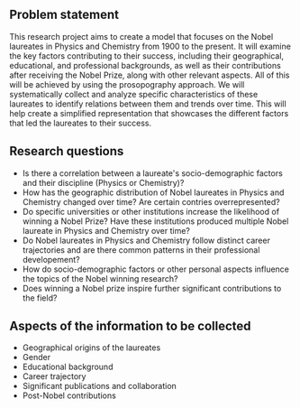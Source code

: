 ## Problem statement
This research project aims to create a model that focuses on the Nobel laureates in Physics and Chemistry from 1900 to the present. It will examine the key factors contributing to their success, including their geographical, educational, and professional backgrounds, as well as their contributions after receiving the Nobel Prize, along with other relevant aspects. All of this will be achieved by using the prosopography approach. We will systematically collect and analyze specific characteristics of these laureates to identify relations between them and trends over time. This will help create a simplified representation that showcases the different factors that led the laureates to their success.

## Research questions
* Is there a correlation between a laureate's socio-demographic factors and their discipline (Physics or Chemistry)?
* How has the geographic distribution of Nobel laureates in Physics and Chemistry changed over time? Are certain contries overrepresented?
* Do specific universities or other institutions increase the likelihood of winning a Nobel Prize? Have these institutions produced multiple Nobel laureate in Physics and Chemistry over time?
* Do Nobel laureates in Physics and Chemistry follow distinct career trajectories and are there common patterns in their professional developement?
* How do socio-demographic factors or other personal aspects influence the topics of the Nobel winning research?
* Does winning a Nobel prize inspire further significant contributions to the field?

## Aspects of the information to be collected
* Geographical origins of the laureates
* Gender
* Educational background
* Career trajectory 
* Significant publications and collaboration
* Post-Nobel contributions


